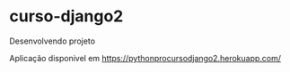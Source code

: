 # curso-django2
Desenvolvendo projeto

Aplicação disponivel em https://pythonprocursodjango2.herokuapp.com/
 